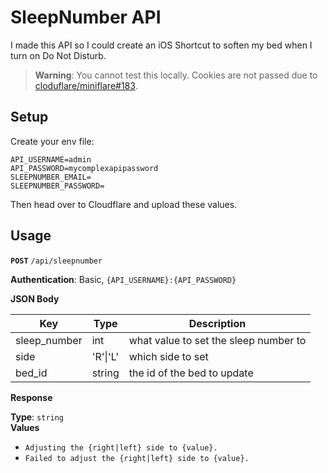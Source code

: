 # SleepNumber API
I made this API so I could create an iOS Shortcut to soften my bed when I turn on Do Not Disturb.

> **Warning**: You cannot test this locally. Cookies are not passed due to [cloduflare/miniflare#183](https://github.com/cloudflare/miniflare/issues/183).

## Setup
Create your env file:  
```env
API_USERNAME=admin
API_PASSWORD=mycomplexapipassword
SLEEPNUMBER_EMAIL=
SLEEPNUMBER_PASSWORD=
```  
Then head over to Cloudflare and upload these values.

## Usage
**`POST`** `/api/sleepnumber`

**Authentication**: Basic, `{API_USERNAME}:{API_PASSWORD}`  

__JSON Body__  

|Key|Type|Description|
|-|-|-|
|sleep_number|int|what value to set the sleep number to|
|side|'R'\|'L'|which side to set|
|bed_id|string|the id of the bed to update|

__Response__  

**Type**: `string`  
__Values__
- `Adjusting the {right|left} side to {value}.`
- `Failed to adjust the {right|left} side to {value}.`
